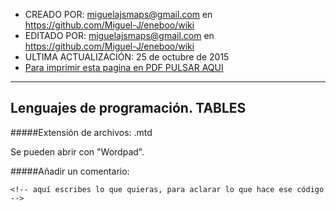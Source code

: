 * CREADO POR: miguelajsmaps@gmail.com en https://github.com/Miguel-J/eneboo/wiki
* EDITADO POR: miguelajsmaps@gmail.com en https://github.com/Miguel-J/eneboo/wiki
* ULTIMA ACTUALIZACIÓN: 25 de octubre de 2015
* [Para imprimir esta pagina en PDF PULSAR AQUI](https://gitprint.com/Miguel-J/eneboo/wiki/Lenguajes-de-programaci%C3%B3n.-TABLES)

----

Lenguajes de programación. TABLES
-----------------------------


#####Extensión de archivos: .mtd

Se pueden abrir con "Wordpad".

#####Añadir un comentario:

`<!-- aquí escribes lo que quieras, para aclarar lo que hace ese código	-->`


